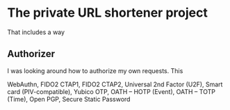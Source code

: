 # The private URL shortener project
That includes a way 

## Authorizer
I was looking around how to authorize my own requests. This

WebAuthn, 
FIDO2 CTAP1, 
FIDO2 CTAP2, 
Universal 2nd Factor (U2F), 
Smart card (PIV-compatible), 
Yubico OTP, 
OATH – HOTP (Event), 
OATH – TOTP (Time), 
Open PGP, 
Secure Static Password
